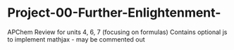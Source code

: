 # Project-00-Further-Enlightenment-
APChem Review for units 4, 6, 7 (focusing on formulas)
Contains optional js to implement mathjax - may be commented out
